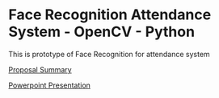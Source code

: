 

# Face Recognition Attendance System - OpenCV - Python
 This is prototype of Face Recognition for attendance system
 
 [Proposal Summary](https://github.com/alexivaner/face-recognition-attendance-sytem-OpenCV-Python/raw/master/hw5_0860810_0860812_0860814.pdf)
 
  [Powerpoint Presentation](https://github.com/alexivaner/face-recognition-attendance-sytem-OpenCV-Python/raw/master/Slide_0860810_0860812_0860814.pdf)

